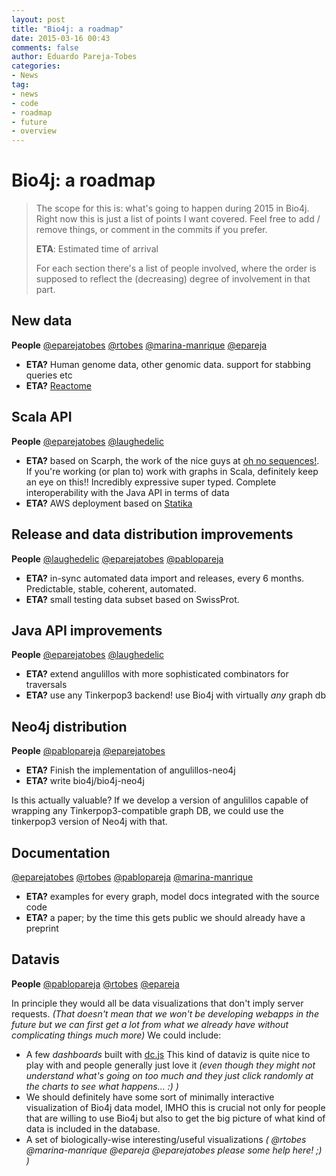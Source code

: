 ```yaml
---
layout: post
title: "Bio4j: a roadmap"
date: 2015-03-16 00:43
comments: false
author: Eduardo Pareja-Tobes
categories:
- News
tag:
- news
- code
- roadmap
- future
- overview
---
```


# Bio4j: a roadmap

> The scope for this is: what's going to happen during 2015 in Bio4j. Right now this is just a list of points I want covered. Feel free to add / remove things, or comment in the commits if you prefer.
> 
>  **ETA**: Estimated time of arrival
>  
>  For each section there's a list of people involved, where the order is supposed to reflect the (decreasing) degree of involvement in that part.

## New data

**People** [@eparejatobes][@eparejatobes] [@rtobes][@rtobes] [@marina-manrique][@marina-manrique] [@epareja][@epareja]

- **ETA?** Human genome data, other genomic data. support for stabbing queries etc
- **ETA?** [Reactome](http://www.reactome.org/)

## Scala API

**People** [@eparejatobes][@eparejatobes] [@laughedelic][@laughedelic]

- **ETA?** based on Scarph, the work of the nice guys at [oh no sequences!](http://ohnosequences.com). If you're working (or plan to) work with graphs in Scala, definitely keep an eye on this!! Incredibly expressive super typed. Complete interoperability with the Java API in terms of data
- **ETA?** AWS deployment based on [Statika](http://ohnosequences.com/statika)

## Release and data distribution improvements

**People** [@laughedelic][@laughedelic] [@eparejatobes][@eparejatobes] [@pablopareja][@pablopareja]

- **ETA?** in-sync automated data import and releases, every 6 months. Predictable, stable, coherent, automated.
- **ETA?** small testing data subset based on SwissProt.

<!-- - standard data import brings easier in-house deployment tool -->

## Java API improvements

**People** [@eparejatobes][@eparejatobes] [@laughedelic][@laughedelic]

- **ETA?** extend angulillos with more sophisticated combinators for traversals
- **ETA?** use any Tinkerpop3 backend! use Bio4j with virtually _any_ graph db

## Neo4j distribution

**People** [@pablopareja][@pablopareja] [@eparejatobes][@eparejatobes]

- **ETA?** Finish the implementation of angulillos-neo4j
- **ETA?** write bio4j/bio4j-neo4j

Is this actually valuable? If we develop a version of angulillos capable of wrapping any Tinkerpop3-compatible graph DB, we could use the tinkerpop3 version of Neo4j with that.

## Documentation

[@eparejatobes][@eparejatobes] [@rtobes][@rtobes] [@pablopareja][@pablopareja] [@marina-manrique][@marina-manrique]

- **ETA?** examples for every graph, model docs integrated with the source code
- **ETA?** a paper; by the time this gets public we should already have a preprint
 
## Datavis

**People** [@pablopareja][@pablopareja] [@rtobes][@rtobes] [@epareja][@epareja]

In principle they would all be data visualizations that don't imply server requests. _(That doesn't mean that we won't be developing webapps in the future but we can first get a lot from what we already have without complicating things much more)_ We could include:

- A few _dashboards_ built with [dc.js](http://dc-js.github.io/dc.js/) This kind of dataviz is quite nice to play with and people generally just love it _(even though they might not understand what's going on too much and they just click randomly at the charts to see what happens... :) )_
- We should definitely have some sort of minimally interactive visualization of Bio4j data model, IMHO this is crucial not only for people that are willing to use Bio4j but also to get the big picture of what kind of data is included in the database.
- A set of biologically-wise interesting/useful visualizations _( @rtobes @marina-manrique @epareja @eparejatobes please some help here! ;) )_


[@eparejatobes]: https://github.com/eparejatobes
[@pablopareja]: https://github.com/pablopareja
[@laughedelic]: https://github.com/laughedelic
[@rtobes]: https://github.com/rtobes
[@marina-manrique]: https://github.com/marina-manrique
[@epareja]: https://github.com/epareja
 
